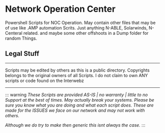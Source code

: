 # Network Operation Center
Powershell Scripts for NOC Operation.
May contain other files that may be of use like .AMP automation Scrits.
Just anything N-ABLE, Solarwinds, N-Centeral related.
and maybe some other offshoots in a Dump folder for random Things.

## Legal Stuff
___
Scripts may be edited by others as this is a public directory.
Copyrights belongs to the original owners of all Scripts.
I do not claim to own ANY scripts or code found on the Interwebz
___


::: warning
*These Scripts are provided AS-IS | no warranty |*
*little to no Support at the best of times.*
*May actually break your systems.*
*Please be sure you know what you are doing and what each script does.*
*These are made for the ISSUES we face on our network and may not work with others.*

*Although we do try to make then generic this isnt always the case.*
:::
